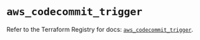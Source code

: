 # `aws_codecommit_trigger`

Refer to the Terraform Registry for docs: [`aws_codecommit_trigger`](https://registry.terraform.io/providers/hashicorp/aws/5.91.0/docs/resources/codecommit_trigger).
